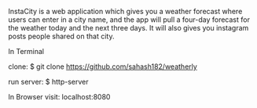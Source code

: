 InstaCity is a web application which gives you a weather forecast where users can enter in a city name, and the app will pull a four-day forecast for the weather today and the next three days. It will also gives you instagram posts people shared on that city.

In Terminal

clone: $ git clone https://github.com/sahash182/weatherly

run server: $ http-server

In Browser visit: localhost:8080